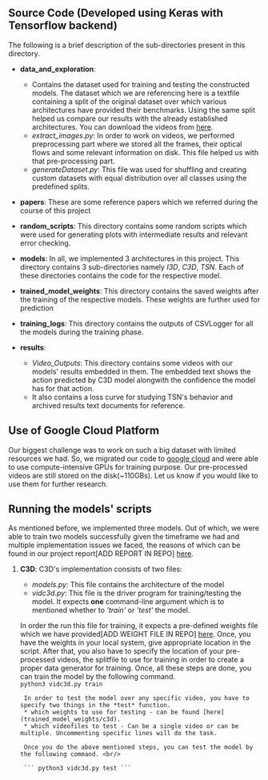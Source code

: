 ## Source Code (Developed using Keras with Tensorflow backend)

The following is a brief description of the sub-directories present in this directory.

* **data_and_exploration**: 
    - Contains the dataset used for training and testing the constructed models. The dataset which we are referencing here is a textfile containing a split of the original dataset over which various architectures have provided their benchmarks. Using the same split helped us compare our results with the already established architectures.
    You can download the videos from [here](https://www.crcv.ucf.edu/data/UCF101/UCF101.rar).
    - *extract_images.py*: In order to work on videos, we performed preprocessing part where we stored all the frames, their optical flows and some relevant information on disk. This file helped us with that pre-processing part.
    - *generateDataset.py*: This file was used for shuffling and creating custom datasets with equal distribution over all classes using the predefined splits.

* **papers**: These are some reference papers which we referred during the course of this project

* **random_scripts**: This directory contains some random scripts which were used for generating plots with intermediate results and relevant error checking.

* **models**: In all, we implemented 3 architectures in this project. This directory contains 3 sub-directories namely *I3D*, *C3D*, *TSN*. Each of these directories contains the code for the respective model.

* **trained_model_weights**: This directory contains the saved weights after the training of the respective models. These weights are further used for prediction

* **training_logs**: This directory contains the outputs of CSVLogger for all the models during the training phase.

* **results**: 
    - *Video_Outputs*: This directory contains some videos with our models' results embedded in them. The embedded text shows the action predicted by C3D model alongwith the confidence the model has for that action.
    - It also contains a loss curve for studying TSN's behavior and archived results text documents for reference.

## Use of Google Cloud Platform 

Our biggest challenge was to work on such a big dataset with limited resources we had. So, we migrated our code to [google cloud](https://cloud.google.com) and were able to use compute-intensive GPUs for training purpose. Our pre-processed videos are still stored on the disk(~110GBs). Let us know if you would like to use them for further research.


## Running the models' scripts

As mentioned before, we implemented three models. Out of which, we were able to train two models successfully given the timeframe we had and multiple implementation issues we faced, the reasons of which can be found in our project report[ADD REPORT IN REPO] [here](../Report.pdf).

1. **C3D**: C3D's implementation consists of two files: <br/>
    * *models.py*: This file contains the architecture of the model
    * *vidc3d.py*: This file is the driver program for training/testing the model. It expects **one** command-line argument which is to mentioned whether to *'train'* or *'test'* the model.<br/>

    In order the run this file for training, it expects a pre-defined weights file which we have provided[ADD WEIGHT FILE IN REPO] [here](trained_model_weights/sports1M_weights_tf.h5). Once, you have the weights in your local system, give appropriate location in the script. After that, you also have to specify the location of your pre-processed videos, the splitfile to use for training in order to create a proper data generator for training. Once, all these steps are done, you can train the model by the following command. <br/>
        ``` python3 vidc3d.py train ```

        In order to test the model over any specific video, you have to specify two things in the *test* function.
        * which weights to use for testing - can be found [here](trained_model_weights/c3d).
        * which videofiles to test - Can be a single video or can be multiple. Uncommenting specific lines will do the task.

        Once you do the above mentioned steps, you can test the model by the following command. <br/>

        ``` python3 vidc3d.py test ``` 